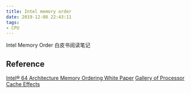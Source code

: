 ```yaml
---
title: Intel memory order 
date: 2019-12-08 22:43:11
tags:
- CPU
---
```


Intel Memory Order 白皮书阅读笔记

<!--more-->


## Reference

[Intel® 64 Architecture Memory Ordering White Paper](https://www.cs.cmu.edu/~410-f10/doc/Intel_Reordering_318147.pdf)
[Gallery of Processor Cache Effects](https://igoro.com/archive/gallery-of-processor-cache-effects/)
